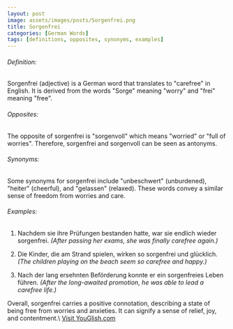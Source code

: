 ```yaml
---
layout: post
image: assets/images/posts/Sorgenfrei.png
title: Sorgenfrei
categories: [German Words]
tags: [definitions, opposites, synonyms, examples]
---
```


###### Definition:
Sorgenfrei (adjective) is a German word that translates to "carefree" in English. It is derived from the words "Sorge" meaning "worry" and "frei" meaning "free". 

###### Opposites:
The opposite of sorgenfrei is "sorgenvoll" which means "worried" or "full of worries". Therefore, sorgenfrei and sorgenvoll can be seen as antonyms.

###### Synonyms:
Some synonyms for sorgenfrei include "unbeschwert" (unburdened), "heiter" (cheerful), and "gelassen" (relaxed). These words convey a similar sense of freedom from worries and care.

###### Examples:
1. Nachdem sie ihre Prüfungen bestanden hatte, war sie endlich wieder sorgenfrei.
   *(After passing her exams, she was finally carefree again.)*
   
2. Die Kinder, die am Strand spielen, wirken so sorgenfrei und glücklich.
   *(The children playing on the beach seem so carefree and happy.)*
   
3. Nach der lang ersehnten Beförderung konnte er ein sorgenfreies Leben führen.
   *(After the long-awaited promotion, he was able to lead a carefree life.)*

Overall, sorgenfrei carries a positive connotation, describing a state of being free from worries and anxieties. It can signify a sense of relief, joy, and contentment.\ <a id="yg-widget-0" class="youglish-widget" data-query="Sorgenfrei" data-lang="german" data-components="8412" data-auto-start="0" data-bkg-color="theme_light" data-title="How%20to%20pronounce%20Sorgenfrei%20in%20German"  rel="nofollow" href="https://youglish.com">Visit YouGlish.com</a><script async src="https://youglish.com/public/emb/widget.js" charset="utf-8"></script>